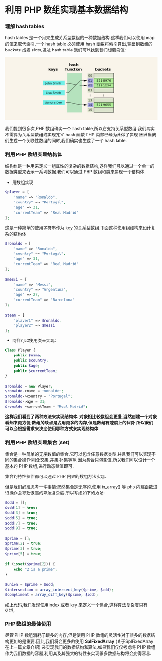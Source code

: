 # 利用 PHP 数组实现基本数据结构


### 理解 hash tables
hash tables 是一个用来生成关系型数组的一种数据结构.这样我们可以使用 map 的值来取代索引,一个 hash table 必须使用 hash 函数将索引算出,输出到数组的buckets 或者 slots,通过 hash table 我们可以找到我们想要的值:

![hash tables](media/15118471290301/hash%20tables.png)

我们提到很多次,PHP 数组确实一个 hash table,所以它支持关系型数组.我们其实不需要为关系型数组的实现定义 hash 函数.PHP 内部已经为此做了实现.因此当我们生成一个关联性数组的同时,我们确实也生成了一个 hash table.

### 利用 PHP 数组实现结构体
结构体是一种用来定义一组属性的复杂的数据结构,这样我们可以通过一个单一的数据类型来表示一系列数据.我们可以通过 PHP 数组和类来实现一个结构体.

- 用数组实现


```php
$player = [ 
    "name" => "Ronaldo", 
    "country" => "Portugal", 
    "age" => 31, 
    "currentTeam" => "Real Madrid" 
];
```

这是一种简单的使用字符串作为 key 的关系型数组.下面这种使用组结构来设计复杂的结构体

```php
$ronaldo = [ 
    "name" => "Ronaldo", 
    "country" => "Portugal", 
    "age" => 31, 
    "currentTeam" => "Real Madrid" 
]; 

$messi = [ 
    "name" => "Messi", 
    "country" => "Argentina", 
    "age" => 27, 
    "currentTeam" => "Barcelona" 
]; 

$team = [ 
    "player1" => $ronaldo, 
    "player2" => $messi 
];
```

- 同样可以使用类来实现:

```php
Class Player { 
    public $name; 
    public $country; 
    public $age; 
    public $currentTeam; 
} 

$ronaldo = new Player; 
$ronaldo->name = "Ronaldo"; 
$ronaldo->country = "Portugal"; 
$ronaldo->age = 31; 
$ronaldo->currentTeam = "Real Madrid";
```

**这样我们看到了两种方法来实现结构体. 对象相比较数组会更慢,当然创建一个对象看起来更方便;数组的缺点是占用更多的内存,但是数组有速度上的优势.所以我们可以会根据需求来决定使用哪种方式来实现结构体**


### 利用 PHP 数组实现集合 (set)
集合是一种简单的无序数值的集合.它可以包含任意数据类型,并且我们可以实现不同的集合操作例如:交集,并集,补集等等.因为集合只包含值,所以我们可以设计一个基本的 PHP 数组,进行动态赋值即可.

集合的特性操作都可以通过 PHP 内建的数组方法实现.

但是我们必须思考一件事情:既然集合是无序的,使用 in_array() 等 php 内建函数进行操作会导致很高的算法复杂度.所以考虑如下的方法:

```php
$odd = []; 
$odd[1] = true; 
$odd[3] = true; 
$odd[5] = true; 
$odd[7] = true; 
$odd[9] = true; 

$prime = []; 
$prime[2] = true; 
$prime[3] = true; 
$prime[5] = true; 

if (isset($prime[2])) { 
    echo "2 is a prime"; 
} 

$union = $prime + $odd; 
$intersection = array_intersect_key($prime, $odd); 
$compliment = array_diff_key($prime, $odd); 
```

如上代码,我们发现使用index 或者 key 来定义一个集合,这样算法复杂度只有 *O(1)*;

### PHP 数组的最佳使用
尽管 PHP 数组消耗了跟多的内存,但是使用 PHP 数组的灵活性对于很多的数据结构更加的是重要.因此,我们将会更多的使用 **SplFixedArray** (关于SplFixedArray在上一篇文章介绍) 来实现我们的数据结构和算法.如果我们仅仅考虑将 PHP 数组作为我们数据的容器,利用其及其强大的特性来实现很多数据结构将会变得容易.




